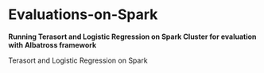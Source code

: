 # Evaluations-on-Spark
<b>Running Terasort and Logistic Regression on Spark Cluster for evaluation with Albatross framework</b>

Terasort and Logistic Regression on Spark
